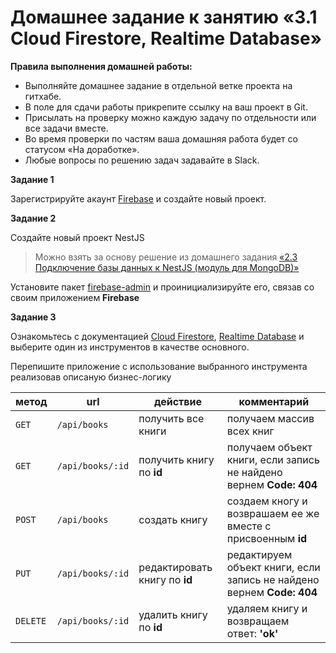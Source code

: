 # Домашнее задание к занятию «3.1 Cloud Firestore, Realtime Database»

**Правила выполнения домашней работы:**
* Выполняйте домашнее задание в отдельной ветке проекта на гитхабе.
* В поле для сдачи работы прикрепите ссылку на ваш проект в Git.
* Присылать на проверку можно каждую задачу по отдельности или все задачи вместе.
* Во время проверки по частям ваша домашняя работа будет со статусом «На доработке».
* Любые вопросы по решению задач задавайте в Slack.

**Задание 1**

Зарегистрируйте акаунт [Firebase](https://firebase.google.com/) и создайте новый проект. 

**Задание 2**

Создайте новый проект NestJS
> Можно взять за основу решение из домашнего задания [«2.3 Подключение базы данных к NestJS (модуль для MongoDB)»](https://github.com/netology-code/ndtnf-homeworks/tree/master/008-nestjs-db)  



Установите пакет [firebase-admin](https://firebase.google.com/docs/admin/setup#prerequisites) и проинициализируйте его, связав со своим приложением **Firebase**

**Задание 3**

Ознакомьтесь с документацией  [Cloud Firestore](https://firebase.google.com/docs/firestore), [Realtime Database](https://firebase.google.com/docs/database) и выберите один из инструментов в качестве основного.

Перепишите приложение с использование выбранного инструмента реализовав описаную бизнес-логику   

метод | url | действие | комментарий
--- | --- | ---  | ---
`GET` | `/api/books` | получить все книги | получаем массив всех книг
`GET` | `/api/books/:id` | получить книгу по **id** | получаем объект книги, если запись не найдено вернем **Code: 404** 
`POST` | `/api/books` | создать книгу | создаем кногу и возврашаем ее же вместе с присвоенным **id**
`PUT` | `/api/books/:id` | редактировать книгу по **id** |  редактируем объект книги, если запись не найдено вернем **Code: 404**
`DELETE` | `/api/books/:id` | удалить книгу по **id** | удаляем книгу и возвращаем ответ: **'ok'**

